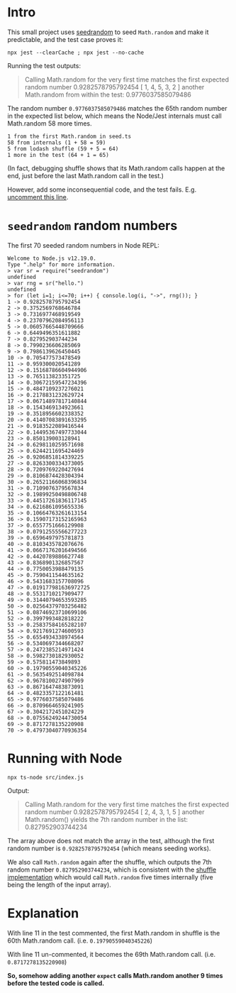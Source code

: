 # Intro

This small project uses [seedrandom](https://github.com/davidbau/seedrandom) to seed `Math.random` and make it predictable, and the test case proves it:

    npx jest --clearCache ; npx jest --no-cache

Running the test outputs:

> Calling Math.random for the very first time matches the first expected random number 0.9282578795792454
> [ 1, 4, 5, 3, 2 ]
> another Math.random from within the test:  0.9776037585079486

The random number `0.9776037585079486` matches the 65th random number in the expected list below, which means the Node/Jest internals must call Math.random 58 more times.

```
1 from the first Math.random in seed.ts
58 from internals (1 + 58 = 59)
5 from lodash shuffle (59 + 5 = 64)
1 more in the test (64 + 1 = 65)
```

(In fact, debugging shuffle shows that its Math.random calls happen at the end, just before the last Math.random call in the test.)

However, add some inconsequential code, and the test fails. E.g. [uncomment this line](https://github.com/opyate/jest-seedrandom-testcase/blob/master/src/foo/thing.test.ts#L11).


# `seedrandom` random numbers

The first 70 seeded random numbers in Node REPL:

```
Welcome to Node.js v12.19.0.
Type ".help" for more information.
> var sr = require("seedrandom")
undefined
> var rng = sr("hello.")
undefined
> for (let i=1; i<=70; i++) { console.log(i, "->", rng()); }
1 -> 0.9282578795792454
2 -> 0.3752569768646784
3 -> 0.7316977468919549
4 -> 0.23707962084956113
5 -> 0.06057665448709666
6 -> 0.6449496351611882
7 -> 0.827952903744234
8 -> 0.7990236606285069
9 -> 0.7986139626450445
10 -> 0.705477573478549
11 -> 0.959300020541289
12 -> 0.15168786604944906
13 -> 0.765113823351725
14 -> 0.30672159547234396
15 -> 0.4847109237276021
16 -> 0.2178831232629724
17 -> 0.06714897817140844
18 -> 0.1543469134923661
19 -> 0.3518956602338352
20 -> 0.41407083891633295
21 -> 0.9183522089416544
22 -> 0.14495367497733044
23 -> 0.850139003128941
24 -> 0.6298110259571698
25 -> 0.6244211695424469
26 -> 0.9206851814339225
27 -> 0.8263300334373005
28 -> 0.7209769220427694
29 -> 0.8106874428304394
30 -> 0.26521166068396834
31 -> 0.7109076379567834
32 -> 0.19899250498806748
33 -> 0.44517261836117145
34 -> 0.6216861095655336
35 -> 0.10664763261613154
36 -> 0.15907173152165963
37 -> 0.6557751666129908
38 -> 0.07912555566277223
39 -> 0.6596497975781873
40 -> 0.8103435782076676
41 -> 0.06671762016494566
42 -> 0.4420789886627748
43 -> 0.8368901326857567
44 -> 0.7750053988479135
45 -> 0.7590411544635162
46 -> 0.5431683157708096
47 -> 0.019177981636972725
48 -> 0.5531710217909477
49 -> 0.31440794653593285
50 -> 0.02564379703256482
51 -> 0.08746923710699106
52 -> 0.3997993482818222
53 -> 0.25837584165282107
54 -> 0.9217691274600593
55 -> 0.6554934338974564
56 -> 0.5340697344668207
57 -> 0.2472385214971424
58 -> 0.5982730182930052
59 -> 0.575811473849893
60 -> 0.19790559040345226
61 -> 0.5635492514098784
62 -> 0.9678100274907969
63 -> 0.8671647483873091
64 -> 0.4823357122161481
65 -> 0.9776037585079486
66 -> 0.8709664659241905
67 -> 0.3042172451024229
68 -> 0.07556249244730054
69 -> 0.8717278135220908
70 -> 0.47973040770936354
```

# Running with Node


    npx ts-node src/index.js

Output:

> Calling Math.random for the very first time matches the first expected random number 0.9282578795792454
> [ 2, 4, 3, 1, 5 ]
> another Math.random() yields the 7th random number in the list: 0.827952903744234


The array above does not match the array in the test, although the first random number is `0.9282578795792454` (which means seeding works).

We also call `Math.random` again after the shuffle, which outputs the 7th random number `0.827952903744234`, which is consistent with the [shuffle implementation](https://github.com/lodash/lodash/blob/master/shuffle.js) which would call `Math.random` five times internally (five being the length of the input array).

# Explanation

With line 11 in the test commented, the first Math.random in shuffle is the 60th Math.random call. (i.e. `0.19790559040345226`)

With line 11 un-commented, it becomes the 69th Math.random call. (i.e. `0.8717278135220908`)

**So, somehow adding another `expect` calls Math.random another 9 times before the tested code is called.**